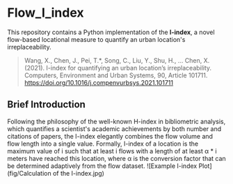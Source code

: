 # Flow_I_index
This repository contains a Python implementation of the **I-index**, a novel flow-based locational measure to quantify an urban location's irreplaceability.
> Wang, X., Chen, J., Pei, T.*, Song, C., Liu, Y., Shu, H., … Chen, X. (2021). I-index for quantifying an urban location’s irreplaceability. Computers, Environment and Urban Systems, 90, Article 101711. https://doi.org/10.1016/j.compenvurbsys.2021.101711

## Brief Introduction
Following the philosophy of the well-known H-index in bibliometric analysis, which quantifies a scientist's academic achievements by both number and citations of papers, the I-index elegantly combines the flow volume and flow length into a single value. Formally, I-index of a location is the maximum value of i such that at least i flows with a length of at least α * i meters have reached this location, where α is the conversion factor that can be determined adaptively from the flow dataset.
![Example I-index Plot](fig/Calculation of the I-index.jpg)
